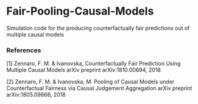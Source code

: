 # Fair-Pooling-Causal-Models

Simulation code for the producing counterfactually fair predictions out of multiple causal models


### References

\[1\] Zennaro, F. M. & Ivanovska, Counterfactually Fair Prediction Using Multiple Causal Models arXiv preprint arXiv:1810.00694, 2018

\[2\] Zennaro, F. M. & Ivanovska, M. Pooling of Causal Models under Counterfactual Fairness via Causal Judgement Aggregation arXiv preprint arXiv:1805.09866, 2018
